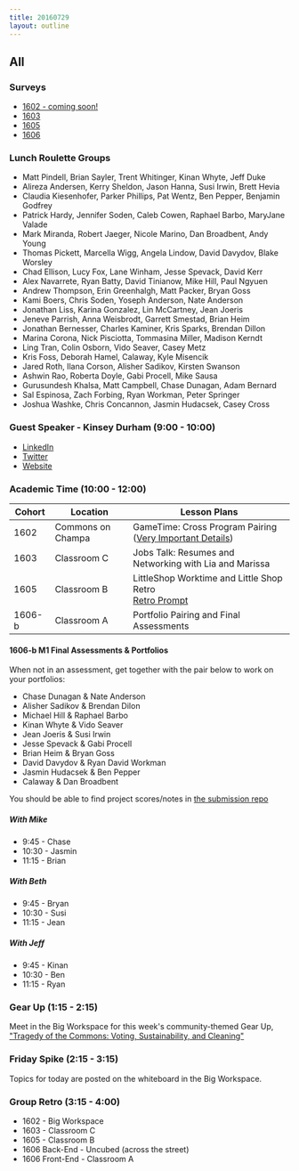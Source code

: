 ```yaml
---
title: 20160729
layout: outline
---
```


## All

### Surveys

* [1602 - coming soon!]()
* [1603](https://docs.google.com/forms/d/e/1FAIpQLSdLCE-3PF_Ks5rKqjRhrVp0LzWd1LPG3Ktmis-eI9N3rdt7Fg/viewform)
* [1605](https://docs.google.com/forms/d/e/1FAIpQLSd9dimltJ_DXdrmkuQxxUqEoePaCK2kEl3oJPX7WYxwF4lw5g/viewform)
* [1606](https://goo.gl/forms/3HBsEQIM8J8i0mSj1)

### Lunch Roulette Groups

* Matt Pindell, Brian Sayler, Trent Whitinger, Kinan Whyte, Jeff Duke
* Alireza Andersen, Kerry Sheldon, Jason Hanna, Susi Irwin, Brett Hevia
* Claudia Kiesenhofer, Parker Phillips, Pat Wentz, Ben Pepper, Benjamin Godfrey
* Patrick Hardy, Jennifer Soden, Caleb Cowen, Raphael Barbo, MaryJane Valade
* Mark Miranda, Robert Jaeger, Nicole Marino, Dan Broadbent, Andy Young
* Thomas Pickett, Marcella Wigg, Angela Lindow, David Davydov, Blake Worsley
* Chad Ellison, Lucy Fox, Lane Winham, Jesse Spevack, David Kerr
* Alex Navarrete, Ryan Batty, David Tinianow, Mike Hill, Paul Ngyuen
* Andrew Thompson, Erin Greenhalgh, Matt Packer, Bryan Goss
* Kami Boers, Chris Soden, Yoseph Anderson, Nate Anderson
* Jonathan Liss, Karina Gonzalez, Lin McCartney, Jean Joeris
* Jeneve Parrish, Anna Weisbrodt, Garrett Smestad, Brian Heim
* Jonathan Bernesser, Charles Kaminer, Kris Sparks, Brendan Dillon
* Marina Corona, Nick Pisciotta, Tommasina Miller, Madison Kerndt
* Ling Tran, Colin Osborn, Vido Seaver, Casey Metz
* Kris Foss, Deborah Hamel, Calaway, Kyle Misencik
* Jared Roth, Ilana Corson, Alisher Sadikov, Kirsten Swanson
* Ashwin Rao, Roberta Doyle, Gabi Procell, Mike Sausa
* Gurusundesh Khalsa, Matt Campbell, Chase Dunagan, Adam Bernard
* Sal Espinosa, Zach Forbing, Ryan Workman, Peter Springer
* Joshua Washke, Chris Concannon, Jasmin Hudacsek, Casey Cross

### Guest Speaker - Kinsey Durham (9:00 - 10:00)
* [LinkedIn](https://www.linkedin.com/in/kinseyanndurham)
* [Twitter](https://twitter.com/kinseyanndurham)
* [Website](http://kinseyanndurham.com/)

### Academic Time (10:00 - 12:00)

|Cohort|Location|Lesson Plans|
|------|--------|------------|
|1602  |Commons on Champa|GameTime: Cross Program Pairing ([Very Important Details](http://frontend.turing.io/today/2016-07-29.html#project-work-time-and-cross-program-pairing-1000---1200))|
|1603  |Classroom C|Jobs Talk: Resumes and Networking with Lia and Marissa|
|1605  |Classroom B|LittleShop Worktime and Little Shop Retro<br/>[Retro Prompt](https://gist.github.com/Carmer/6740234b23f629aac7b621dbea4d21b8)|
|1606-b|Classroom A|Portfolio Pairing and Final Assessments|

#### 1606-b M1 Final Assessments & Portfolios

When not in an assessment, get together with the pair below to work on your portfolios:

* Chase Dunagan & Nate Anderson
* Alisher Sadikov & Brendan Dilon
* Michael Hill & Raphael Barbo
* Kinan Whyte & Vido Seaver
* Jean Joeris & Susi Irwin
* Jesse Spevack & Gabi Procell
* Brian Heim & Bryan Goss
* David Davydov & Ryan David Workman
* Jasmin Hudacsek & Ben Pepper
* Calaway & Dan Broadbent

You should be able to find project scores/notes in [the submission repo](https://github.com/turingschool/ruby-submissions/tree/master/1606-b)

##### With Mike

* 9:45 -  Chase
* 10:30 - Jasmin
* 11:15 - Brian

##### With Beth

* 9:45 - Bryan
* 10:30 - Susi
* 11:15 - Jean

##### With Jeff

* 9:45 - Kinan
* 10:30 - Ben
* 11:15 - Ryan


### Gear Up (1:15 - 2:15)

Meet in the Big Workspace for this week's community-themed Gear Up, ["Tragedy of the Commons: Voting, Sustainability, and Cleaning"](https://github.com/turingschool/gear-up/blob/master/tragedy_of_the_commons.markdown)

### Friday Spike (2:15 - 3:15)

Topics for today are posted on the whiteboard in the Big Workspace.

### Group Retro (3:15 - 4:00)

* 1602 - Big Workspace
* 1603 - Classroom C
* 1605 - Classroom B
* 1606 Back-End - Uncubed (across the street)
* 1606 Front-End - Classroom A
